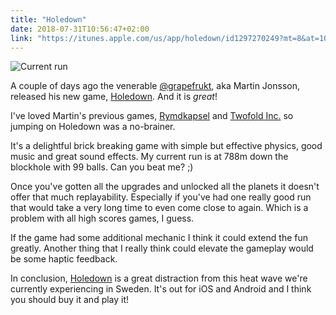 ```yaml
---
title: "Holedown"
date: 2018-07-31T10:56:47+02:00
link: "https://itunes.apple.com/us/app/holedown/id1297270249?mt=8&at=1010lGGq"
---
```


![Current run](/images/2018/holedown.jpeg)

A couple of days ago the venerable [@grapefrukt](https://twitter.com/grapefrukt/), aka Martin Jonsson, released his
new game, [Holedown](https://itunes.apple.com/us/app/holedown/id1297270249?mt=8&at=1010lGGq). And it is _great_!

I've loved Martin's previous games, [Rymdkapsel](https://itunes.apple.com/us/app/rymdkapsel/id663547503?mt=8&at=1010lGGq)
and [Twofold Inc.](https://itunes.apple.com/us/app/twofold-inc/id1042322028?mt=8&at=1010lGGq) so jumping on Holedown
was a no-brainer.

It's a delightful brick breaking game with simple but effective physics, good music and great sound effects. My current
run is at 788m down the blockhole with 99 balls. Can you beat me? ;)

Once you've gotten all the upgrades and unlocked all the planets it doesn't offer that much replayability. Especially
if you've had one really good run that would take a very long time to even come close to again. Which is a problem with
all high scores games, I guess.

If the game had some additional mechanic I think it could extend the fun greatly. Another thing that I really think could
elevate the gameplay would be some haptic feedback.

In conclusion, [Holedown](https://itunes.apple.com/us/app/holedown/id1297270249?mt=8&at=1010lGGq) is a great distraction from this heat wave we're currently experiencing in Sweden. It's out for iOS and Android and I think you should buy it and play it!
